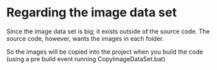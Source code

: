 # Regarding the image data set

Since the image data set is big; it exists outside of the source code. The source code, however, wants the images in each folder.

So the images will be copied into the project when you build the code (using a pre build event running CopyImageDataSet.bat)
